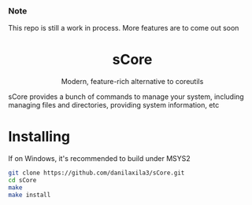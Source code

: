 ### Note
This repo is still a work in process. More features are to come out soon

<h1 align="center">sCore</h1>
<p align="center">Modern, feature-rich alternative to coreutils</p>

sCore provides a bunch of commands to manage your system, including managing files and directories, providing system information, etc

# Installing
If on Windows, it's recommended to build under MSYS2
```bash
git clone https://github.com/danilaxila3/sCore.git
cd sCore
make
make install
```

